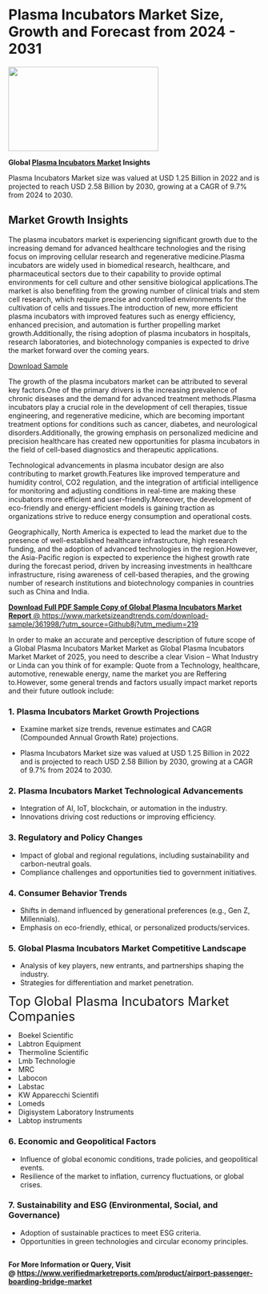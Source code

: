 <H1>Plasma Incubators Market Size, Growth and Forecast from 2024 - 2031</H1><img class="aligncenter size-medium wp-image-584254" src="https://thirdeyenews.in/wp-content/uploads/2024/09/Global-Market-Research-300x168.jpeg" alt="" width="300" height="168" /><p><strong>Global&nbsp;<a href="https://www.marketsizeandtrends.com/download-sample/361998/?utm_source=Github8j?utm_medium=219">Plasma Incubators Market</a> Insights</strong></p><p>Plasma Incubators Market size was valued at USD 1.25 Billion in 2022 and is projected to reach USD 2.58 Billion by 2030, growing at a CAGR of 9.7% from 2024 to 2030.</p><p><h2>Market Growth Insights</h2> <p>The plasma incubators market is experiencing significant growth due to the increasing demand for advanced healthcare technologies and the rising focus on improving cellular research and regenerative medicine.Plasma incubators are widely used in biomedical research, healthcare, and pharmaceutical sectors due to their capability to provide optimal environments for cell culture and other sensitive biological applications.The market is also benefiting from the growing number of clinical trials and stem cell research, which require precise and controlled environments for the cultivation of cells and tissues.The introduction of new, more efficient plasma incubators with improved features such as energy efficiency, enhanced precision, and automation is further propelling market growth.Additionally, the rising adoption of plasma incubators in hospitals, research laboratories, and biotechnology companies is expected to drive the market forward over the coming years.</p> <p><a href="#">Download Sample</a></p> <p>The growth of the plasma incubators market can be attributed to several key factors.One of the primary drivers is the increasing prevalence of chronic diseases and the demand for advanced treatment methods.Plasma incubators play a crucial role in the development of cell therapies, tissue engineering, and regenerative medicine, which are becoming important treatment options for conditions such as cancer, diabetes, and neurological disorders.Additionally, the growing emphasis on personalized medicine and precision healthcare has created new opportunities for plasma incubators in the field of cell-based diagnostics and therapeutic applications.</p> <p>Technological advancements in plasma incubator design are also contributing to market growth.Features like improved temperature and humidity control, CO2 regulation, and the integration of artificial intelligence for monitoring and adjusting conditions in real-time are making these incubators more efficient and user-friendly.Moreover, the development of eco-friendly and energy-efficient models is gaining traction as organizations strive to reduce energy consumption and operational costs.</p> <p>Geographically, North America is expected to lead the market due to the presence of well-established healthcare infrastructure, high research funding, and the adoption of advanced technologies in the region.However, the Asia-Pacific region is expected to experience the highest growth rate during the forecast period, driven by increasing investments in healthcare infrastructure, rising awareness of cell-based therapies, and the growing number of research institutions and biotechnology companies in countries such as China and India.</p> <p><a href="#"></p><p><span class=""><strong>Download Full PDF Sample Copy of Global Plasma Incubators Market Report</strong> @ <a href="https://www.marketsizeandtrends.com/download-sample/361998/?utm_source=Github8j?utm_medium=219" target="_blank">https://www.marketsizeandtrends.com/download-sample/361998/?utm_source=Github8j?utm_medium=219</a></span></p><p>In order to make an accurate and perceptive description of future scope of a Global&nbsp;Plasma Incubators Market Market as Global&nbsp;Plasma Incubators Market Market of 2025, you need to describe a clear Vision &ndash; What Industry or Linda can you think of for example: Quote from a Technology, healthcare, automotive, renewable energy, name the market you are Reffering to.However, some general trends and factors usually impact market reports and their future outlook include:</p><h3>1.&nbsp;<strong>Plasma Incubators Market Growth Projections</strong></h3><ul><li>Examine market size trends, revenue estimates and CAGR (Compounded Annual Growth Rate) projections.</li><li><p>Plasma Incubators Market size was valued at USD 1.25 Billion in 2022 and is projected to reach USD 2.58 Billion by 2030, growing at a CAGR of 9.7% from 2024 to 2030.</p></li></ul><h3>2.&nbsp;<strong>Plasma Incubators Market Technological Advancements</strong></h3><ul><li>Integration of AI, IoT, blockchain, or automation in the industry.</li><li>Innovations driving cost reductions or improving efficiency.</li></ul><h3>3.&nbsp;<strong>Regulatory and Policy Changes</strong></h3><ul><li>Impact of global and regional regulations, including sustainability and carbon-neutral goals.</li><li>Compliance challenges and opportunities tied to government initiatives.</li></ul><h3>4.&nbsp;<strong>Consumer Behavior Trends</strong></h3><ul><li>Shifts in demand influenced by generational preferences (e.g., Gen Z, Millennials).</li><li>Emphasis on eco-friendly, ethical, or personalized products/services.</li></ul><h3>5.&nbsp;<strong>Global Plasma Incubators Market Competitive Landscape</strong></h3><ul><li>Analysis of key players, new entrants, and partnerships shaping the industry.</li><li>Strategies for differentiation and market penetration.</li></ul><p data-pm-slice="1 1 []"><span style="color: inherit; font-family: inherit; font-size: 25px;">Top Global Plasma Incubators Market Companies</span></p><div class="" data-test-id=""><p><li>Boekel Scientific</li><li> Labtron Equipment</li><li> Thermoline Scientific</li><li> Lmb Technologie</li><li> MRC</li><li> Labocon</li><li> Labstac</li><li> KW Apparecchi Scientifi</li><li> Lomeds</li><li> Digisystem Laboratory Instruments</li><li> Labtop instruments</li></p></div><h3>6.&nbsp;<strong>Economic and Geopolitical Factors</strong></h3><ul><li>Influence of global economic conditions, trade policies, and geopolitical events.</li><li>Resilience of the market to inflation, currency fluctuations, or global crises.</li></ul><h3>7.&nbsp;<strong>Sustainability and ESG (Environmental, Social, and Governance)</strong></h3><ul><li>Adoption of sustainable practices to meet ESG criteria.</li><li>Opportunities in green technologies and circular economy principles.</li></ul><h2><strong style="font-size: 14px;">For More Information or Query, Visit @&nbsp;</strong><a style="background-color: #ffffff; font-size: 14px;" href="https://www.marketsizeandtrends.com/report/plasma-incubators-market/" target="_blank">https://www.verifiedmarketreports.com/product/airport-passenger-boarding-bridge-market</a></h2>